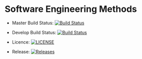 # Software Engineering Methods
- Master Build Status: [![Build Status](https://travis-ci.org/JustSomeSlugcat/sem.svg?branch=master)](https://travis-ci.org/JustSomeSlugcat/sem)

- Develop Build Status: [![Build Status](https://travis-ci.org/JustSomeSlugcat/sem.svg?branch=develop)](https://travis-ci.org/JustSomeSlugcat/sem)

- Licence: [![LICENSE](https://img.shields.io/github/license/JustSomeSlugcat/sem.svg?style=flat-square)](https://github.com/JustSomeSlugcat/sem/blob/master/LICENSE)

- Release: [![Releases](https://img.shields.io/github/release/JustSomeSlugcat/sem/all.svg?style=flat-square)](https://github.com/JustSomeSlugcat/sem/releases)